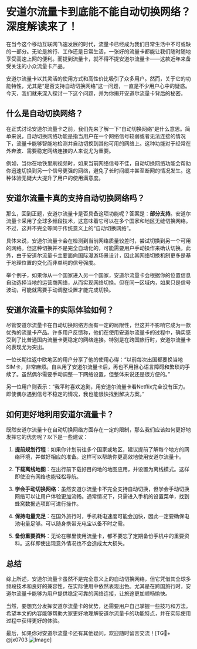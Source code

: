 # 安道尔流量卡到底能不能自动切换网络？深度解读来了！

在当今这个移动互联网飞速发展的时代，流量卡已经成为我们日常生活中不可或缺的一部分。无论是旅行、工作还是日常生活，一张好的流量卡都能让我们随时随地享受高速上网的便利。而提到流量卡，就不得不提安道尔流量卡——这款近年来备受关注的小众流量卡产品。

安道尔流量卡以其灵活的使用方式和高性价比吸引了众多用户。然而，关于它的功能特性，尤其是“是否支持自动切换网络”这一问题，一直是不少用户心中的疑惑。今天，我们就来深入探讨一下这个问题，并为你揭开安道尔流量卡背后的秘密。

## 什么是自动切换网络？

在正式讨论安道尔流量卡之前，我们先来了解一下“自动切换网络”是什么意思。简单来说，自动切换网络功能是指当用户在一个网络信号较弱或者无法连接的情况下，流量卡能够智能地检测并自动切换到其他可用的网络上。这种功能对于经常在外奔波、需要稳定网络连接的人来说尤为重要。

例如，当你在地铁里刷视频时，如果当前网络信号不佳，自动切换网络功能会帮助你迅速切换到另一个信号更强的网络，避免了长时间缓冲甚至断网的情况发生。这种体验无疑大大提升了用户的使用满意度。

## 安道尔流量卡真的支持自动切换网络吗？

那么，回到正题，安道尔流量卡是否具备这项功能呢？答案是：**部分支持**。安道尔流量卡采用了全球多频段技术，这意味着它可以在多个国家和地区无缝切换网络。不过，这并不完全等同于传统意义上的“自动切换网络”。

具体来说，安道尔流量卡会在检测到当前网络质量较差时，尝试切换到另一个可用的网络。但这种切换并不是完全自动化的，可能需要用户手动操作来确认切换。此外，由于安道尔流量卡主要面向国际漫游场景设计，因此其网络切换机制更多是基于地理位置的变化而非单纯的信号强度。

举个例子，如果你从一个国家进入另一个国家，安道尔流量卡会根据你的位置信息自动选择当地的运营商网络，从而实现网络切换。但在同一区域内，如果只是信号波动，可能就需要手动调整设置才能完成切换。

## 安道尔流量卡的实际体验如何？

尽管安道尔流量卡在自动切换网络方面有一定的局限性，但这并不影响它成为一款优秀的流量卡产品。许多用户反馈称，他们在使用安道尔流量卡的过程中，确实感受到了比普通国内流量卡更稳定的网络连接。特别是在跨国旅行时，安道尔流量卡的表现尤为突出。

一位长期往返中欧地区的用户分享了他的使用心得：“以前每次出国都要换当地SIM卡，非常麻烦。自从用了安道尔流量卡后，再也不用担心语言障碍和繁琐的手续了。虽然偶尔需要手动调整一下网络设置，但整体来说还是很方便的。”

另一位用户则表示：“我平时喜欢追剧，用安道尔流量卡看Netflix完全没有压力。即使偶尔遇到信号不稳定的情况，我也能很快找到解决方案。”

## 如何更好地利用安道尔流量卡？

既然安道尔流量卡在自动切换网络方面存在一定的限制，那么我们应该如何更好地发挥它的优势呢？以下是一些建议：

1. **提前规划行程**：如果你计划前往多个国家或地区，建议提前了解每个地方的网络环境，并做好相应的准备。这样可以帮助你更高效地使用安道尔流量卡。

2. **下载离线地图**：在出行前下载好目的地的地图应用，并设置为离线模式。这样即使没有网络也能轻松导航。

3. **学会手动切换网络**：虽然安道尔流量卡不完全支持自动切换，但学会手动切换网络可以让用户体验更加流畅。通常情况下，只需进入手机的设置菜单，找到蜂窝数据选项即可进行操作。

4. **保持电量充足**：在国外旅行时，手机耗电速度可能会加快，因此一定要确保电池电量足够。可以随身携带充电宝以备不时之需。

5. **备份重要资料**：无论在哪里使用流量卡，都不要忘了定期备份手机中的重要资料。这样即使出现意外情况也不会造成太大损失。

## 总结

综上所述，安道尔流量卡虽然不是完全意义上的自动切换网络，但它凭借其全球多频段技术和良好的兼容性，在实际使用中依然表现出色。尤其是在跨国旅行时，安道尔流量卡能够为用户提供稳定可靠的网络连接，让旅途更加顺畅愉快。

当然，要想充分发挥安道尔流量卡的优势，还需要用户自己掌握一些技巧和方法。希望本文的内容能够帮助大家更好地理解安道尔流量卡的功能特点，并在实际使用过程中获得更好的体验。

最后，如果你对安道尔流量卡还有其他疑问，欢迎随时留言交流！[TG💪+ @jx0703 ![Image](https://github.com/user-attachments/assets/dbca1d08-cadb-493c-b0ec-ad6f7a83f270)]